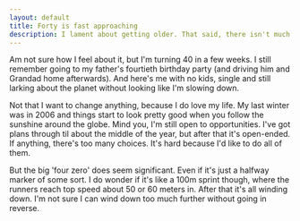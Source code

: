 ```yaml
---
layout: default
title: Forty is fast approaching
description: I lament about getting older. That said, there isn't much I can do about it...
---
```

Am not sure how I feel about it, but I'm turning 40 in a few weeks. I still remember going to my father's fourtieth birthday party (and driving him and Grandad home afterwards). And here's me with no kids, single and still larking about the planet without looking like I'm slowing down.

Not that I want to change anything, because I do love my life. My last winter was in 2006 and things start to look pretty good when you follow the sunshine around the globe. Mind you, I'm still open to opportunities. I've got plans through til about the middle of the year, but after that it's open-ended. If anything, there's too many choices. It's hard because I'd like to do all of them.

But the big 'four zero' does seem significant. Even if it's just a halfway marker of some sort. I do wonder if it's like a 100m sprint though, where the runners reach top speed about 50 or 60 meters in. After that it's all winding down. I'm not sure I can wind down too much further without going in reverse.